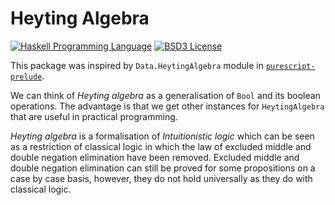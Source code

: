 # Heyting Algebra

[![Haskell Programming Language](https://img.shields.io/badge/language-Haskell-blue.svg)](http://www.haskell.org)
[![BSD3 License](http://img.shields.io/badge/license-BSD3-brightgreen.svg)](https://tldrlegal.com/license/bsd-3-clause-license-%28revised%29)


This package was inspired by `Data.HeytingAlgebra` module in
[`purescript-prelude`](https://pursuit.purescript.org/packages/purescript-prelude).

We can think of *Heyting algebra* as a generalisation of `Bool` and its boolean
operations. The advantage is that we get other instances for `HeytingAlgebra`
that are useful in practical programming.

*Heyting algebra* is a formalisation of *Intuitionistic logic* which can be
seen as a restriction of classical logic in which the law of excluded middle
and double negation elimination have been removed. Excluded middle and double
negation elimination can still be proved for some propositions on a case by
case basis, however, they do not hold universally as they do with classical
logic.
